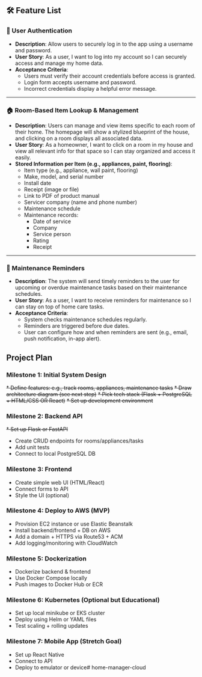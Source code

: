 ## 🛠️ Feature List

### 🔐 User Authentication
- **Description**: Allow users to securely log in to the app using a username and password.
- **User Story**: As a user, I want to log into my account so I can securely access and manage my home data.
- **Acceptance Criteria**:
  - Users must verify their account credentials before access is granted.
  - Login form accepts username and password.
  - Incorrect credentials display a helpful error message.

---

### 🏠 Room-Based Item Lookup & Management
- **Description**: Users can manage and view items specific to each room of their home. The homepage will show a stylized blueprint of the house, and clicking on a room displays all associated data.
- **User Story**: As a homeowner, I want to click on a room in my house and view all relevant info for that space so I can stay organized and access it easily.
- **Stored Information per Item (e.g., appliances, paint, flooring)**:
  - Item type (e.g., appliance, wall paint, flooring)
  - Make, model, and serial number
  - Install date
  - Receipt (image or file)
  - Link to PDF of product manual
  - Servicer company (name and phone number)
  - Maintenance schedule
  - Maintenance records:
    - Date of service
    - Company
    - Service person
    - Rating
    - Receipt

---

### 🔔 Maintenance Reminders
- **Description**: The system will send timely reminders to the user for upcoming or overdue maintenance tasks based on their maintenance schedules.
- **User Story**: As a user, I want to receive reminders for maintenance so I can stay on top of home care tasks.
- **Acceptance Criteria**:
  - System checks maintenance schedules regularly.
  - Reminders are triggered before due dates.
  - User can configure how and when reminders are sent (e.g., email, push notification, in-app alert).

## Project Plan

###  Milestone 1: Initial System Design
 ~~* Define features: e.g., track rooms, appliances, maintenance tasks~~
 ~~* Draw architecture diagram (see next step)~~
 ~~* Pick tech stack (Flask + PostgreSQL + HTML/CSS OR React)~~
 ~~* Set up development environment~~

### Milestone 2: Backend API
 ~~* Set up Flask or FastAPI~~
 * Create CRUD endpoints for rooms/appliances/tasks
 * Add unit tests
 * Connect to local PostgreSQL DB

### Milestone 3: Frontend
 * Create simple web UI (HTML/React)
 * Connect forms to API
 * Style the UI (optional)

### Milestone 4: Deploy to AWS (MVP)
 * Provision EC2 instance or use Elastic Beanstalk
 * Install backend/frontend + DB on AWS
 * Add a domain + HTTPS via Route53 + ACM
 * Add logging/monitoring with CloudWatch

### Milestone 5: Dockerization
 * Dockerize backend & frontend
 * Use Docker Compose locally
 * Push images to Docker Hub or ECR

### Milestone 6: Kubernetes (Optional but Educational)
 * Set up local minikube or EKS cluster
 * Deploy using Helm or YAML files
 * Test scaling + rolling updates

### Milestone 7: Mobile App (Stretch Goal)
 * Set up React Native
 * Connect to API
 * Deploy to emulator or device# home-manager-cloud

